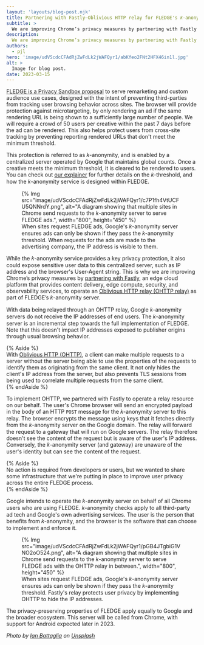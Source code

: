 ```yaml
---
layout: 'layouts/blog-post.njk'
title: Partnering with Fastly—Oblivious HTTP relay for FLEDGE's 𝑘-anonymity server
subtitle: >
  We are improving Chrome’s privacy measures by partnering with Fastly to implement the 𝑘-anonymity server for FLEDGE. With data being relayed through an OHTTP relay in this implementation, Google servers do not receive the IP addresses of end users. The 𝑘-anonymity server is an incremental step towards the full implementation of FLEDGE.
description:
  We are improving Chrome’s privacy measures by partnering with Fastly to implement the 𝑘-anonymity server for FLEDGE. With data being relayed through an OHTTP relay in this implementation, Google servers do not receive the IP addresses of end users. The 𝑘-anonymity server is an incremental step towards the full implementation of FLEDGE.
authors:
  - pjl
hero: 'image/udVScdcCFAdRjZwFdLk2jWAFQyr1/abKfeo2FNt2HFX46in1l.jpg'
alt: >
  Image for blog post. 
date: 2023-03-15
---
```


[FLEDGE is a Privacy Sandbox proposal](/docs/privacy-sandbox/fledge/) to serve remarketing and custom audience use cases, designed with the intent of preventing third-parties from tracking user browsing behavior across sites. The browser will provide protection against microtargeting, by only rendering an ad if the same rendering URL is being shown to a sufficiently large number of people. We will require a crowd of 50 users per creative within the past 7 days before the ad can be rendered. This also helps protect users from cross-site tracking by preventing reporting rendered URLs that don't meet the minimum threshold.  

This protection is referred to as 𝑘-anonymity, and is enabled by a centralized server operated by Google that maintains global counts. Once a creative meets the minimum threshold, it is cleared to be rendered to users. You can check out [our explainer](https://github.com/WICG/turtledove/blob/main/FLEDGE_k_anonymity_server.md) for further details on the 𝑘-threshold, and how the 𝑘-anonymity service is designed within FLEDGE.

<figure>
{% Img src="image/udVScdcCFAdRjZwFdLk2jWAFQyr1/c7P1fh4VtUCFU5QNNrdY.png", alt="A diagram showing that multiple sites in Chrome send requests to the 𝑘-anonymity server to serve FLEDGE ads.", width="800", height="450" %}
  <figcaption>
	  When sites request FLEDGE ads, Google's 𝑘-anonymity server ensures ads can only be shown if they pass the 𝑘-anonymity threshold. When requests for the ads are made to the advertising company, the IP address is visible to them.
  </figcaption>
</figure>

While the 𝑘-anonymity service provides a key privacy protection, it also could expose sensitive user data to this centralized server, such as IP address and the browser's User-Agent string. This is why we are improving Chrome’s privacy measures by [partnering with Fastly](https://www.fastly.com/blog/enabling-privacy-on-the-internet-with-oblivious-http), an edge cloud platform that provides content delivery, edge compute, security, and observability services, to operate an [Oblivious HTTP relay (OHTTP relay)](https://github.com/WICG/turtledove/blob/main/FLEDGE_k_anonymity_server.md#oblivious-http) as part of FLEDGE’s 𝑘-anonymity server. 

With data being relayed through an OHTTP relay, Google 𝑘-anonymity servers do not receive the IP addresses of end users. The 𝑘-anonymity server is an incremental step towards the full implementation of FLEDGE. Note that this doesn't impact IP addresses exposed to publisher origins through usual browsing behavior. 

{% Aside %}  
With [Oblivious HTTP (OHTTP)](https://ietf-wg-ohai.github.io/oblivious-http/draft-ietf-ohai-ohttp.html#name-introduction), a client can make multiple requests to a server without the server being able to use the properties of the requests to identify them as originating from the same client. It not only hides the client's IP address from the server, but also prevents TLS sessions from being used to correlate multiple requests from the same client.  
{% endAside %}

To implement OHTTP, we partnered with Fastly to operate a relay resource on our behalf. The user's Chrome browser will send an encrypted payload in the body of an HTTP `POST` message for the 𝑘-anonymity server to this relay. The browser encrypts the message using keys that it fetches directly from the 𝑘-anonymity server on the Google domain. The relay will forward the request to a gateway that will run on Google servers. The relay therefore doesn't see the content of the request but is aware of the user's IP address. Conversely, the 𝑘-anonymity server (and gateway) are unaware of the user's identity but can see the content of the request. 

{% Aside %}  
No action is required from developers or users, but we wanted to share some infrastructure that we're putting in place to improve user privacy across the entire FLEDGE process.  
{% endAside %} 

Google intends to operate the 𝑘-anonymity server on behalf of all Chrome users who are using FLEDGE. 𝑘-anonymity checks apply to all third-party ad tech and Google's own advertising services. The user is the person that benefits from 𝑘-anonymity, and the browser is the software that can choose to implement and enforce it.

<figure>
{% Img src="image/udVScdcCFAdRjZwFdLk2jWAFQyr1/pGB4JTgbiG1VNO2oO524.png", alt="A diagram showing that multiple sites in Chrome send requests to the 𝑘-anonymity server to serve FLEDGE ads with the OHTTP relay in between.", width="800", height="450" %}
  <figcaption>
	  When sites request FLEDGE ads, Google's 𝑘-anonymity server ensures ads can only be shown if they pass the 𝑘-anonymity threshold. Fastly's relay protects user privacy by implementing OHTTP to hide the IP addresses.
  </figcaption>
</figure>

The privacy-preserving properties of FLEDGE apply equally to Google and the broader ecosystem. This server will be called from Chrome, with support for Android expected later in 2023.

<em>Photo by <a href="https://unsplash.com/fr/@ianjbattaglia?utm_source=unsplash&utm_medium=referral&utm_content=creditCopyText">Ian Battaglia</a> on <a href="https://unsplash.com/photos/9drS5E_Rguc?utm_source=unsplash&utm_medium=referral&utm_content=creditCopyText">Unsplash</a></em>